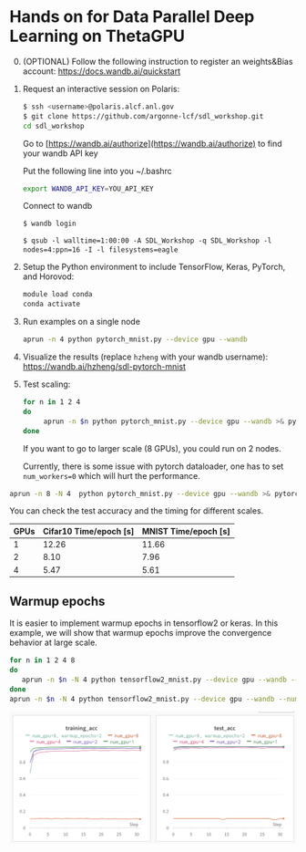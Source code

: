 # Hands on for Data Parallel Deep Learning on ThetaGPU

0. (OPTIONAL) Follow the following instruction to register an weights&Bias account:
https://docs.wandb.ai/quickstart


1. Request an interactive session on Polaris:
      ```bash
      $ ssh <username>@polaris.alcf.anl.gov
      $ git clone https://github.com/argonne-lcf/sdl_workshop.git
      cd sdl_workshop
      ```
      Go to 
      [https://wandb.ai/authorize](https://wandb.ai/authorize) to find your wandb API key
   
      Put the following line into you ~/.bashrc 
      ```bash 
      export WANDB_API_KEY=YOU_API_KEY
      ```
      Connect to wandb
      ```
      $ wandb login
      ```
   
      ```
      $ qsub -l walltime=1:00:00 -A SDL_Workshop -q SDL_Workshop -l nodes=4:ppn=16 -I -l filesystems=eagle
      ```

2. Setup the Python environment to include TensorFlow, Keras, PyTorch, and Horovod:
   ```bash
   module load conda
   conda activate
   ```
3. Run examples on a single node
      ```bash
      aprun -n 4 python pytorch_mnist.py --device gpu --wandb 
      ```
4. Visualize the results (replace ```hzheng``` with your wandb username): 
   https://wandb.ai/hzheng/sdl-pytorch-mnist

5. Test scaling:
   ```bash
   for n in 1 2 4
   do
     	aprun -n $n python pytorch_mnist.py --device gpu --wandb >& pytorch_mnist.out.$n
   done
   ```
   If you want to go to larger scale (8 GPUs), you could run on 2 nodes. 

   Currently, there is some issue with pytorch dataloader, one has to set ```num_workers=0``` which will hurt the performance.
  ```bash
  aprun -n 8 -N 4  python pytorch_mnist.py --device gpu --wandb >& pytorch_mnist.out.8
  ```

   You can check the test accuracy and the timing for different scales.


| GPUs | Cifar10 Time/epoch [s] | MNIST Time/epoch [s] |
| ---- | ---------------------- | -------------------- |
|    1 |            12.26        |         11.66        |
|    2 |            8.10        |         7.96         |
|    4 |            5.47        |         5.61         |


## Warmup epochs
It is easier to implement warmup epochs in tensorflow2 or keras. In this example, we will show that warmup epochs improve the convergence behavior at large scale.

   ```bash
   for n in 1 2 4 8 
   do
      aprun -n $n -N 4 python tensorflow2_mnist.py --device gpu --wandb --project warmup_epoch
   done
   aprun -n $n -N 4 python tensorflow2_mnist.py --device gpu --wandb --num_warmup_epochs 2 --project warmup_epoch 
   ```
![mninst_scaling](./images/mnist_scaling.png)